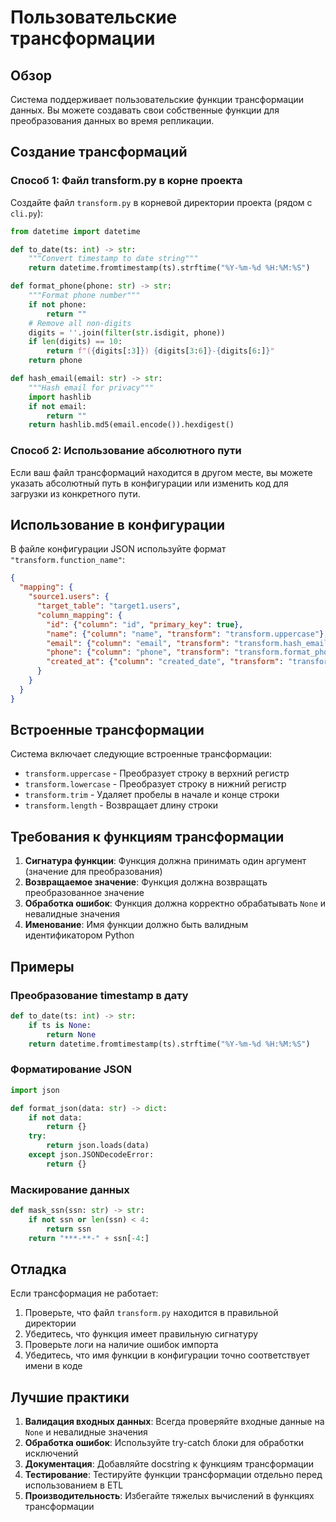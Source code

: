 # Пользовательские трансформации

## Обзор

Система поддерживает пользовательские функции трансформации данных. Вы можете создавать свои собственные функции для преобразования данных во время репликации.

## Создание трансформаций

### Способ 1: Файл transform.py в корне проекта

Создайте файл `transform.py` в корневой директории проекта (рядом с `cli.py`):

```python
from datetime import datetime

def to_date(ts: int) -> str:
    """Convert timestamp to date string"""
    return datetime.fromtimestamp(ts).strftime("%Y-%m-%d %H:%M:%S")

def format_phone(phone: str) -> str:
    """Format phone number"""
    if not phone:
        return ""
    # Remove all non-digits
    digits = ''.join(filter(str.isdigit, phone))
    if len(digits) == 10:
        return f"({digits[:3]}) {digits[3:6]}-{digits[6:]}"
    return phone

def hash_email(email: str) -> str:
    """Hash email for privacy"""
    import hashlib
    if not email:
        return ""
    return hashlib.md5(email.encode()).hexdigest()
```

### Способ 2: Использование абсолютного пути

Если ваш файл трансформаций находится в другом месте, вы можете указать абсолютный путь в конфигурации или изменить код для загрузки из конкретного пути.

## Использование в конфигурации

В файле конфигурации JSON используйте формат `"transform.function_name"`:

```json
{
  "mapping": {
    "source1.users": {
      "target_table": "target1.users",
      "column_mapping": {
        "id": {"column": "id", "primary_key": true},
        "name": {"column": "name", "transform": "transform.uppercase"},
        "email": {"column": "email", "transform": "transform.hash_email"},
        "phone": {"column": "phone", "transform": "transform.format_phone"},
        "created_at": {"column": "created_date", "transform": "transform.to_date"}
      }
    }
  }
}
```

## Встроенные трансформации

Система включает следующие встроенные трансформации:

- `transform.uppercase` - Преобразует строку в верхний регистр
- `transform.lowercase` - Преобразует строку в нижний регистр  
- `transform.trim` - Удаляет пробелы в начале и конце строки
- `transform.length` - Возвращает длину строки

## Требования к функциям трансформации

1. **Сигнатура функции**: Функция должна принимать один аргумент (значение для преобразования)
2. **Возвращаемое значение**: Функция должна возвращать преобразованное значение
3. **Обработка ошибок**: Функция должна корректно обрабатывать `None` и невалидные значения
4. **Именование**: Имя функции должно быть валидным идентификатором Python

## Примеры

### Преобразование timestamp в дату
```python
def to_date(ts: int) -> str:
    if ts is None:
        return None
    return datetime.fromtimestamp(ts).strftime("%Y-%m-%d %H:%M:%S")
```

### Форматирование JSON
```python
import json

def format_json(data: str) -> dict:
    if not data:
        return {}
    try:
        return json.loads(data)
    except json.JSONDecodeError:
        return {}
```

### Маскирование данных
```python
def mask_ssn(ssn: str) -> str:
    if not ssn or len(ssn) < 4:
        return ssn
    return "***-**-" + ssn[-4:]
```

## Отладка

Если трансформация не работает:

1. Проверьте, что файл `transform.py` находится в правильной директории
2. Убедитесь, что функция имеет правильную сигнатуру
3. Проверьте логи на наличие ошибок импорта
4. Убедитесь, что имя функции в конфигурации точно соответствует имени в коде

## Лучшие практики

1. **Валидация входных данных**: Всегда проверяйте входные данные на `None` и невалидные значения
2. **Обработка ошибок**: Используйте try-catch блоки для обработки исключений
3. **Документация**: Добавляйте docstring к функциям трансформации
4. **Тестирование**: Тестируйте функции трансформации отдельно перед использованием в ETL
5. **Производительность**: Избегайте тяжелых вычислений в функциях трансформации
